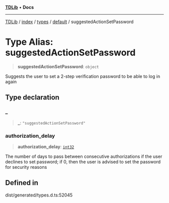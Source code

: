 [**TDLib**](../../../../../../README.md) • **Docs**

***

[TDLib](../../../../../../modules.md) / [index](../../../../../README.md) / [types](../../../README.md) / [default](../README.md) / suggestedActionSetPassword

# Type Alias: suggestedActionSetPassword

> **suggestedActionSetPassword**: `object`

Suggests the user to set a 2-step verification password to be able to log in again

## Type declaration

### \_

> **\_**: `"suggestedActionSetPassword"`

### authorization\_delay

> **authorization\_delay**: [`int32`](int32.md)

The number of days to pass between consecutive authorizations if the user declines to set password; if 0, then the user is advised to set the password for security reasons

## Defined in

dist/generated/types.d.ts:52045

